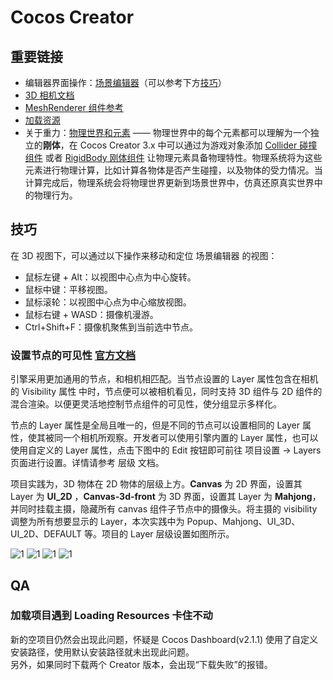 # Cocos Creator

## 重要链接

- 编辑器界面操作：[场景编辑器](https://docs.cocos.com/creator/3.4/manual/zh/editor/scene/)（可以参考下方[技巧](#技巧)）
- [3D 相机文档](https://docs.cocos.com/creator/3.4/manual/zh/editor/components/camera-component.html)
- [MeshRenderer 组件参考](https://docs.cocos.com/creator/3.4/manual/zh/engine/renderable/model-component.html)
- [加载资源](https://docs.cocos.com/creator/3.4/manual/zh/asset/dynamic-load-resources.html)
- 关于重力：[物理世界和元素](https://docs.cocos.com/creator/3.4/manual/zh/physics/physics.html#%E7%89%A9%E7%90%86%E4%B8%96%E7%95%8C%E5%92%8C%E5%85%83%E7%B4%A0) —— 物理世界中的每个元素都可以理解为一个独立的**刚体**，在 Cocos Creator 3.x 中可以通过为游戏对象添加 [Collider 碰撞组件](https://docs.cocos.com/creator/3.4/manual/zh/physics/physics-collider.html) 或者 [RigidBody 刚体组件](https://docs.cocos.com/creator/3.4/manual/zh/physics/physics-rigidbody.html) 让物理元素具备物理特性。物理系统将为这些元素进行物理计算，比如计算各物体是否产生碰撞，以及物体的受力情况。当计算完成后，物理系统会将物理世界更新到场景世界中，仿真还原真实世界中的物理行为。

## 技巧

在 3D 视图下，可以通过以下操作来移动和定位 场景编辑器 的视图：

- 鼠标左键 + Alt：以视图中心点为中心旋转。
- 鼠标中键：平移视图。
- 鼠标滚轮：以视图中心点为中心缩放视图。
- 鼠标右键 + WASD：摄像机漫游。
- Ctrl+Shift+F：摄像机聚焦到当前选中节点。

### 设置节点的可见性     <Badge type="info">[官方文档](https://docs.cocos.com/creator/3.4/manual/zh/concepts/scene/node-component.html#%E8%AE%BE%E7%BD%AE%E8%8A%82%E7%82%B9%E7%9A%84%E5%8F%AF%E8%A7%81%E6%80%A7)</Badge>

引擎采用更加通用的节点，和相机相匹配。当节点设置的 Layer 属性包含在相机的 Visibility 属性 中时，节点便可以被相机看见，同时支持 3D 组件与 2D 组件的混合渲染。以便更灵活地控制节点组件的可见性，使分组显示多样化。

节点的 Layer 属性是全局且唯一的，但是不同的节点可以设置相同的 Layer 属性，使其被同一个相机所观察。开发者可以使用引擎内置的 Layer 属性，也可以使用自定义的 Layer 属性，点击下图中的 Edit 按钮即可前往 项目设置 -> Layers 页面进行设置。详情请参考 层级 文档。

项目实践为，3D 物体在 2D 物体的层级上方。**Canvas** 为 2D 界面，设置其 Layer 为 **UI_2D** ，**Canvas-3d-front** 为 3D 界面，设置其 Layer 为 **Mahjong**，并同时挂载主摄，隐藏所有 canvas 组件子节点中的摄像头。将主摄的 visibility 调整为所有想要显示的 Layer，本次实践中为 Popup、Mahjong、UI_3D、UI_2D、DEFAULT 等。项目的 Layer 层级设置如图所示。

![1](/img/code/cocos/canvas.png)
![1](/img/code/cocos/canvas-front-3d.png)
![1](/img/code/cocos/camera-visibility.png)
![1](/img/code/cocos/layers.png)

## QA

### 加载项目遇到 Loading Resources 卡住不动

新的空项目仍然会出现此问题，怀疑是 Cocos Dashboard(v2.1.1) 使用了自定义安装路径，使用默认安装路径就未出现此问题。  
另外，如果同时下载两个 Creator 版本，会出现“下载失败”的报错。
